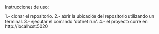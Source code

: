Instrucciones de uso:

1.- clonar el repositorio.
2.- abrir la ubicación del repositorio utilizando un terminal.
3.- ejecutar el comando 'dotnet run'.
4.- el proyecto corre en http://localhost:5020